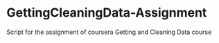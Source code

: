 # GettingCleaningData-Assignment
Script for the assignment of coursera Getting and Cleaning Data course
